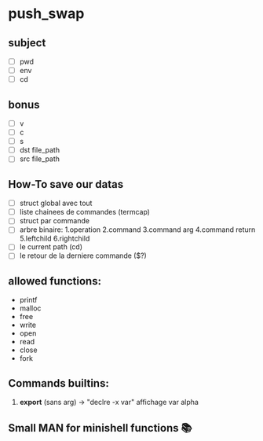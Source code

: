 # push_swap

## subject

- [ ] pwd
- [ ] env
- [ ] cd

## bonus
- [ ] v
- [ ] c
- [ ] s
- [ ] dst file_path
- [ ] src file_path

## How-To save our datas

- [ ] struct global avec tout 
- [ ] liste chainees de commandes (termcap)
- [ ] struct par commande 
- [ ] arbre binaire: 1.operation 2.command 3.command arg 4.command return 5.leftchild 6.rightchild
- [ ] le current path (cd)
- [ ] le retour de la derniere commande ($?)

## allowed functions:

- printf
- malloc
- free
- write
- open
- read
- close
- fork 

## Commands builtins:

1) **export** (sans arg) -> "declre -x var" affichage var alpha



## Small MAN for minishell functions 📚
